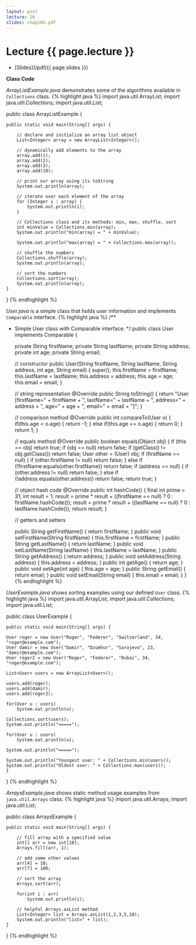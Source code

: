```yaml
---
layout: post
lecture: 26
slides: chap16b.pdf
---
```


Lecture {{ page.lecture }}
==========================

- [Slides](/pdf/{{ page.slides }})

**Class Code**

*ArrayListExample.java* demonstrates some of the algorithms available in `Collections` class.
{% highlight java %}
import java.util.ArrayList;
import java.util.Collections;
import java.util.List;

public class ArrayListExample {

	public static void main(String[] args) {

		// declare and initialize an array list object
		List<Integer> array = new ArrayList<Integer>();
		
		// dynamically add elements to the array
		array.add(1);
		array.add(2);
		array.add(3);
		array.add(10);

		// print our array using its toString
		System.out.println(array);
		
		// iterate over each element of the array
		for (Integer i : array) {
			System.out.println(i);
		}
		
		// Collections class and its methods: min, max, shuffle, sort
		int minValue = Collections.min(array);
		System.out.println("min(array) = " + minValue);
		
		System.out.println("max(array) = " + Collections.max(array));
		
		// shuffle the numbers
		Collections.shuffle(array);
		System.out.println(array);
		
		// sort the numbers
		Collections.sort(array);
		System.out.println(array);		
	}
}
{% endhighlight %}

*User.java* is a simple class that holds user information and implements `Comparable` interface.
{% highlight java %}
/**
 * Simple User class with Comparable interface.
 */
public class User implements Comparable<User> {
	
	private String firstName;
	private String lastName;
	private String address;
	private int age;
	private String email;
	
	// constructor
	public User(String firstName, String lastName,
			String address, int age, String email) {
		super();
		this.firstName = firstName;
		this.lastName = lastName;
		this.address = address;
		this.age = age;
		this.email = email;
	}

	// string representation
	@Override
	public String toString() {
	    return "User [firstName=" + firstName + ", lastName=" + lastName +
	      ", address=" + address + ", age=" + age + ", email=" + email + "]";
	}

	// comparison method
	@Override
	public int compareTo(User o) {
		if(this.age < o.age) {
			return -1;
		}
		else if(this.age == o.age) {
			return 0;
		}
		return 1;
	}

	// equals method
	@Override
	public boolean equals(Object obj) {
		if (this == obj)
			return true;
		if (obj == null)
			return false;
		if (getClass() != obj.getClass())
			return false;
		User other = (User) obj;
		if (firstName == null) {
			if (other.firstName != null)
				return false;
		} else if (!firstName.equals(other.firstName))
			return false;
		if (address == null) {
			if (other.address != null)
				return false;
		} else if (!address.equals(other.address))
			return false;
		return true;
	}
	
	// object hash code
	@Override
	public int hashCode() {
		final int prime = 31;
		int result = 1;
		result = prime * result
			 + ((firstName == null) ? 0 : firstName.hashCode());
		result = prime * result
			 + ((lastName == null) ? 0 : lastName.hashCode());
		return result;
	}
	
	// getters and setters
	
	public String getFirstName() {
		return firstName;
	}
	public void setFirstName(String firstName) {
		this.firstName = firstName;
	}
	public String getLastName() {
		return lastName;
	}
	public void setLastName(String lastName) {
		this.lastName = lastName;
	}
	public String getAddress() {
		return address;
	}
	public void setAddress(String address) {
		this.address = address;
	}
	public int getAge() {
		return age;
	}
	public void setAge(int age) {
		this.age = age;
	}
	public String getEmail() {
		return email;
	}
	public void setEmail(String email) {
		this.email = email;
	}
}
{% endhighlight %}

*UserExample.java* shows sorting examples using our defined `User` class.
{% highlight java %}
import java.util.ArrayList;
import java.util.Collections;
import java.util.List;

public class UserExample {

    public static void main(String[] args) {
		
	User roger = new User("Roger", "Federer", "Switzerland", 34, "roger@example.com");
	User damir = new User("Damir", "Dzumhur", "Sarajevo", 23, "damir@example.com");
	User roger2 = new User("Roger", "Federer", "Dubai", 34, "roger@example.com");
		
	List<User> users = new ArrayList<User>();
		
	users.add(roger);
	users.add(damir);
	users.add(roger2);
		
	for(User u : users)
	    System.out.println(u);
		
	Collections.sort(users);
	System.out.println("=====");
		
	for(User u : users)
	    System.out.println(u);
		
	System.out.println("=====");

	System.out.println("Youngest user: " + Collections.min(users));
	System.out.println("Oldest user: " + Collections.max(users));	
    }
}
{% endhighlight %}


*ArraysExample.java* shows static method usage examples from `java.util.Arrays` class.
{% highlight java %}
import java.util.Arrays;
import java.util.List;

public class ArraysExample {

	public static void main(String[] args) {
	
		// fill array with a specified value
		int[] arr = new int[10];
		Arrays.fill(arr, 1);
		
		// add some other values
		arr[4] = 10;
		arr[7] = 100;
		
		// sort the array
		Arrays.sort(arr);
		
		for(int i : arr)
			System.out.println(i);
		
		// helpful Arrays.asList method
		List<Integer> list = Arrays.asList(1,2,3,5,10);
		System.out.println("list=" + list);
	}
}
{% endhighlight %}
